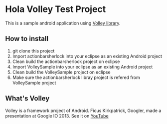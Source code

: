Hola
Volley Test Project
=========================
This is a sample android application using [Volley library][1].

How to install
------
1. git clone this project
2. Import actionbarsherlock into your eclipse as an existing Android project 
3. Clean build the actionbarsherlock project on eclipse
4. Import VolleySample into your eclipse as an existing Android project
5. Clean build the VolleySample project on eclipse
6. Make sure the actionbarsherlock libray project is refered from VolleySample project

What's Volley
------
Volley is a framework project of Android.
Ficus Kirkpatrick, Googler, made a presentation at Google IO 2013.
See it on [YouTube][2]

 [1]: https://android.googlesource.com/platform/frameworks/volley
 [2]: http://www.youtube.com/watch?v=yhv8l9F44qo
